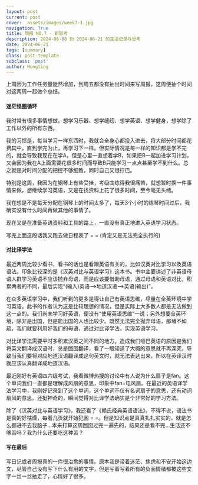 ```yaml
---
layout: post
current: post
cover:  assets/images/week7-1.jpg
navigation: True
title: 周报 NO.7 - 新思考
description: 2024-06-08 到 2024-06-21 的生活记录与思考
date: 2024-06-21
tags: [summary]
class: post-template
subclass: 'post'
author: Hongting
---
```


上周因为工作任务量陡然增加，到周五都没有抽出时间来写周报，这周便抽个时间对这两周一起做个总结。


#### 迷茫怪圈循环
我时常有很多事情想做。想学习乐器、想学缝纫、想学英语、想学健身，想学除了工作以外的所有东西。

我的习惯是，每当学习一样东西时，我就会全身心都投入进去，将大部分时间都花费其中，直到学完为止，再学习下一样。但实际情况是每一样的知识都是学不完的，就会导致我现在在学A，但是心里一直想着学B，如果把B一起加进学习计划，又会因为我在A上面需要花很多时间而导致B只能学习一点点甚至学不到什么。总之就是对时间分配的把控不够细致，同时自己又很拧巴。

特别是这周，我因为在钢琴上有些受挫，考级曲练得我很痛苦，就想暂时换一件事情来做，想继续学习英语，又是在找资料上花了很多时间，至今毫无头绪。

我在想是不是每天分配在钢琴上的时间太多了，每天3个小时的练琴时间过后，我确实没有什么时间再做其他的事情了。

现在又是在准备英语资料和工具的路上，一直没有真正地进入英语学习状态。

写完上面这段话我又跑去做日程表了 = = (肯定又是无法完全执行的)


#### 对比译学法

最近两周比较少看书，看书的话也是看跟英语有关的，比如汉英对比学习以及英语语法。印象比较深的是《汉英对比与英语学习》这本书。书中主要讲述了非英语母语人群学习英语不应该抛弃母语，而是应该要借助母语，通过母语和英语对比，积累两者的不同，最后实现“(输入)英语-->地道汉语-->英语(输出)”。

在众多英语学习中，我们听到的更多是得让自己有英语思维，尽量在全英环境中学习英语。此书的作者认为这是比较理想的情况，但是实际上大多数人都是无法做到这一点的。我们尚未学习好英语，便没有“使用英语思维”一说；另外想要全英环境，除非是出国，但是能出国的人也比较少。既然无法完全抛弃母语，那堵不如疏，我们就要利用好我们的母语，通过对比译学法，实现英语学习。

对比译学法需要平时多积累汉英之间不同的地方。造成我们哑巴英语的原因是我们将英文翻译成汉语时，总是囫囵翻译，看了一眼知道了大概的意思就不再深究，导致当我们要将对应地道汉语翻译成这句英文时，就无法表达出来，所以在英译汉时就应该认真翻译成地道汉语。

最近刚好有英语四六级考试，我看微博热搜的讨论中有人说为什么扇子是fan。这个单词我们一直都是理解成风扇的意思，印象中fan=电风扇。在最近的英语译学法学习中，我刚好记录到了这个单词，这个单词不仅有名词扇子的意思，还有动词扇风的意思。还挺神奇的，瞬间觉得对比译学法确实是个非常好的学习方法。

除了《汉英对比与英语学习》，我还看了《赖氏经典英语语法》。不得不说，语法书是真的好枯燥，每看几页就开始犯困 = =。但是知识点是真真扎扎实实的，就是怎么都进不去我脑子...本来打算这周囫囵过完一遍先的，结果还是看不完...生活还不够苦吗？我为什么还要吃这种苦？


#### 写在最后

写日记或者周报真的一件很治愈的事情。原本我是带着迷茫、焦虑和不安开始这边文，尽管自己没有写下什么有用的文字，但是写着写着所有的负面情绪都被这些文字一丝一丝抽走了，心情好了很多。

